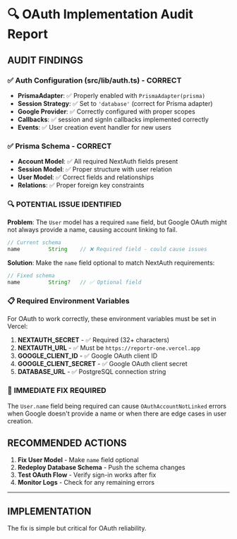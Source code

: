 # 🔍 OAuth Implementation Audit Report

## AUDIT FINDINGS

### ✅ **Auth Configuration (src/lib/auth.ts)** - CORRECT
- **PrismaAdapter**: ✅ Properly enabled with `PrismaAdapter(prisma)`
- **Session Strategy**: ✅ Set to `'database'` (correct for Prisma adapter)
- **Google Provider**: ✅ Correctly configured with proper scopes
- **Callbacks**: ✅ session and signIn callbacks implemented correctly
- **Events**: ✅ User creation event handler for new users

### ✅ **Prisma Schema** - CORRECT
- **Account Model**: ✅ All required NextAuth fields present
- **Session Model**: ✅ Proper structure with user relation
- **User Model**: ✅ Correct fields and relationships
- **Relations**: ✅ Proper foreign key constraints

### 🔍 **POTENTIAL ISSUE IDENTIFIED**

**Problem**: The `User` model has a required `name` field, but Google OAuth might not always provide a name, causing account linking to fail.

```typescript
// Current schema
name         String    // ❌ Required field - could cause issues
```

**Solution**: Make the `name` field optional to match NextAuth requirements:

```typescript
// Fixed schema  
name         String?   // ✅ Optional field
```

### 📋 **Required Environment Variables**

For OAuth to work correctly, these environment variables must be set in Vercel:

1. **NEXTAUTH_SECRET** - ✅ Required (32+ characters)
2. **NEXTAUTH_URL** - ✅ Must be `https://reportr-one.vercel.app`  
3. **GOOGLE_CLIENT_ID** - ✅ Google OAuth client ID
4. **GOOGLE_CLIENT_SECRET** - ✅ Google OAuth client secret
5. **DATABASE_URL** - ✅ PostgreSQL connection string

### 🔧 **IMMEDIATE FIX REQUIRED**

The `User.name` field being required can cause `OAuthAccountNotLinked` errors when Google doesn't provide a name or when there are edge cases in user creation.

## RECOMMENDED ACTIONS

1. **Fix User Model** - Make `name` field optional
2. **Redeploy Database Schema** - Push the schema changes  
3. **Test OAuth Flow** - Verify sign-in works after fix
4. **Monitor Logs** - Check for any remaining errors

---

## IMPLEMENTATION

The fix is simple but critical for OAuth reliability.